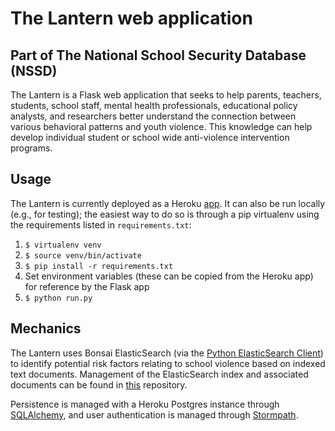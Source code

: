 # The Lantern web application
## Part of The National School Security Database (NSSD)
The Lantern is a Flask web application that seeks to help parents, teachers, students, school staff, mental health professionals, educational policy analysts, and researchers better understand the connection between various behavioral patterns and youth violence. This knowledge can help develop individual student or school wide anti-violence intervention programs.

## Usage
The Lantern is currently deployed as a Heroku [app](https://dashboard.heroku.com/apps/nssd). It can also be run locally (e.g., for testing); the easiest way to do so is through a pip virtualenv using the requirements listed in `requirements.txt`:

1. `$ virtualenv venv`
1. `$ source venv/bin/activate`
1. `$ pip install -r requirements.txt`
1. Set environment variables (these can be copied from the Heroku app) for reference by the Flask app
1. `$ python run.py`

## Mechanics
The Lantern uses Bonsai ElasticSearch (via the [Python ElasticSearch Client](http://elasticsearch-py.readthedocs.io/en/master/)) to identify potential risk factors relating to school violence based on indexed text documents. Management of the ElasticSearch index and associated documents can be found in [this](https://github.com/NoSchoolViolence/search-app-documents) repository.

Persistence is managed with a Heroku Postgres instance through [SQLAlchemy](https://www.sqlalchemy.org/), and user authentication is managed through [Stormpath](https://stormpath.com/).
